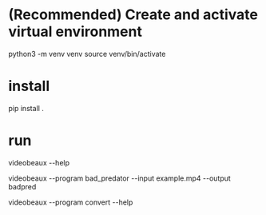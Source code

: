 # (Recommended) Create and activate virtual environment
python3 -m venv venv
source venv/bin/activate

# install 
pip install .

# run
videobeaux --help

videobeaux --program bad_predator --input example.mp4 --output badpred

videobeaux --program convert --help